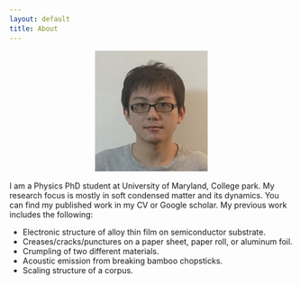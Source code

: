 ```yaml
---
layout: default
title: About
---
```


<center><img src='/assets/images/st.png' width='200'></center>


I am a Physics PhD student at University of Maryland, College park. My research focus is mostly in soft condensed matter and its dynamics. You can find my published work in my CV or Google scholar. My previous work includes the following:

* Electronic structure of alloy thin film on semiconductor substrate.
* Creases/cracks/punctures on a paper sheet, paper roll, or aluminum foil.
* Crumpling of two different materials.
* Acoustic emission from breaking bamboo chopsticks.
* Scaling structure of a corpus.
